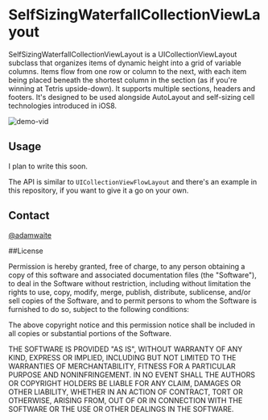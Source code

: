 # SelfSizingWaterfallCollectionViewLayout

SelfSizingWaterfallCollectionViewLayout is a UICollectionViewLayout subclass that organizes items of dynamic height into a grid of variable columns. Items flow from one row or column to the next, with each item being placed beneath the shortest column in the section (as if you're winning at Tetris upside-down). It supports multiple sections, headers and footers. It's designed to be used alongside AutoLayout and self-sizing cell technologies introduced in iOS8.

![demo-vid](resources/demo.mp4.gif)

## Usage

I plan to write this soon.

The API is similar to `UICollectionViewFlowLayout` and there's an example in this repository, if you want to give it a go on your own.

## Contact

[@adamwaite](http://twitter.com/adamwaite)

##License

Permission is hereby granted, free of charge, to any person obtaining a copy of this software and associated documentation files (the "Software"), to deal in the Software without restriction, including without limitation the rights to use, copy, modify, merge, publish, distribute, sublicense, and/or sell copies of the Software, and to permit persons to whom the Software is furnished to do so, subject to the following conditions:

The above copyright notice and this permission notice shall be included in all copies or substantial portions of the Software.

THE SOFTWARE IS PROVIDED "AS IS", WITHOUT WARRANTY OF ANY KIND, EXPRESS OR IMPLIED, INCLUDING BUT NOT LIMITED TO THE WARRANTIES OF MERCHANTABILITY, FITNESS FOR A PARTICULAR PURPOSE AND NONINFRINGEMENT. IN NO EVENT SHALL THE AUTHORS OR COPYRIGHT HOLDERS BE LIABLE FOR ANY CLAIM, DAMAGES OR OTHER LIABILITY, WHETHER IN AN ACTION OF CONTRACT, TORT OR OTHERWISE, ARISING FROM, OUT OF OR IN CONNECTION WITH THE SOFTWARE OR THE USE OR OTHER DEALINGS IN THE SOFTWARE.
